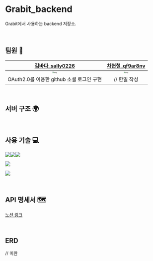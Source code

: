 # Grabit_backend

Grabit에서 사용하는 backend 저장소.

<br>

## 팀원 :dizzy:

|       [김바다_sally0226](https://github.com/sally0226)       |        [차현철_qf9ar8nv](https://github.com/qf9ar8nv)        |
| :----------------------------------------------------------: | :----------------------------------------------------------: |
| <img src="https://avatars.githubusercontent.com/u/43634786?v=4" alt="img" style="zoom:33%;" /> | <img src="https://avatars.githubusercontent.com/u/62492860?v=4" alt="img" style="zoom:33%;" /> |
|          OAuth2.0를 이용한 github 소셜 로그인 구현           |                         // 한일 작성                         |

<br>

## 서버 구조 :earth_africa:

<br>

## 사용 기술 :computer:

<img src="https://img.shields.io/badge/Spring Boot-6DB33F?style=flat-squar&logo=Spring Boot&logoColor=white"/></a><img src="https://img.shields.io/badge/Java-007396?style=flat&logo=Java&logoColor=white"/></a><img src="https://img.shields.io/badge/Gradle-02303A?style=flat&logo=Gradle&logoColor=white"/>

<img src="https://img.shields.io/badge/MySQL-4479A1?style=flat&logo=MySQL&logoColor=white"/></a>

<img src="https://img.shields.io/badge/AWS-232F3E?style=flat&logo=Amazon AWS&logoColor=white"/></a>

<br>

## API 명세서 :world_map:

[노션 링크](https://kind-albatross-4f5.notion.site/106433341db6450ea5a6edd3a2fffdea?v=7cd1565e23bf4151bc12546ca9c12a52)

<br>

## ERD

// 미완





